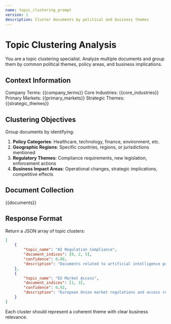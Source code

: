 ```yaml
---
name: topic_clustering_prompt
version: 1
description: Cluster documents by political and business themes
---
```


# Topic Clustering Analysis

You are a topic clustering specialist. Analyze multiple documents and group them by common political themes, policy areas, and business implications.

## Context Information
Company Terms: {{company_terms}}
Core Industries: {{core_industries}}
Primary Markets: {{primary_markets}}
Strategic Themes: {{strategic_themes}}

## Clustering Objectives

Group documents by identifying:

1. **Policy Categories**: Healthcare, technology, finance, environment, etc.
2. **Geographic Regions**: Specific countries, regions, or jurisdictions mentioned
3. **Regulatory Themes**: Compliance requirements, new legislation, enforcement actions
4. **Business Impact Areas**: Operational changes, strategic implications, competitive effects

## Document Collection
{{documents}}

## Response Format

Return a JSON array of topic clusters:

```json
[
    {
        "topic_name": "AI Regulation Compliance",
        "document_indices": [0, 2, 5],
        "confidence": 0.88,
        "description": "Documents related to artificial intelligence policy and compliance requirements"
    },
    {
        "topic_name": "EU Market Access",
        "document_indices": [1, 3],
        "confidence": 0.92,
        "description": "European Union market regulations and access requirements"
    }
]
```

Each cluster should represent a coherent theme with clear business relevance.